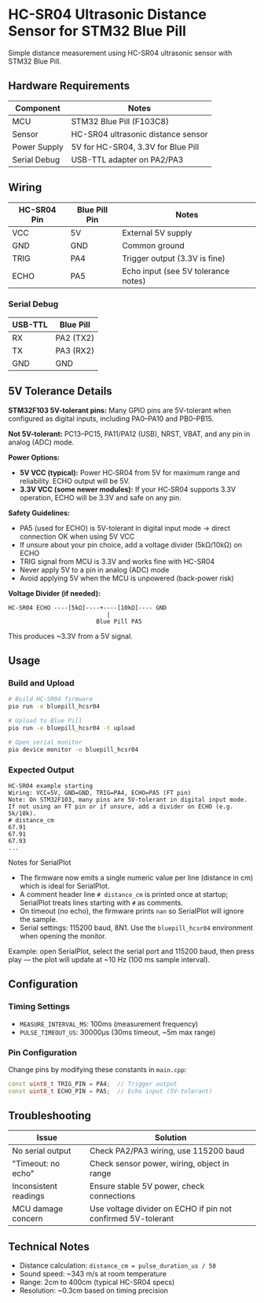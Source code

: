 # HC-SR04 Ultrasonic Distance Sensor for STM32 Blue Pill

Simple distance measurement using HC-SR04 ultrasonic sensor with STM32 Blue Pill.

## Hardware Requirements

| Component | Notes |
|-----------|-------|
| MCU | STM32 Blue Pill (F103C8) |
| Sensor | HC-SR04 ultrasonic distance sensor |
| Power Supply | 5V for HC-SR04, 3.3V for Blue Pill |
| Serial Debug | USB-TTL adapter on PA2/PA3 |

## Wiring

| HC-SR04 Pin | Blue Pill Pin | Notes |
|-------------|---------------|-------|
| VCC | 5V | External 5V supply |
| GND | GND | Common ground |
| TRIG | PA4 | Trigger output (3.3V is fine) |
| ECHO | PA5 | Echo input (see 5V tolerance notes) |


### Serial Debug
| USB-TTL | Blue Pill |
|---------|-----------|
| RX | PA2 (TX2) |
| TX | PA3 (RX2) |
| GND | GND |

## 5V Tolerance Details

**STM32F103 5V-tolerant pins:** Many GPIO pins are 5V-tolerant when configured as digital inputs, including PA0–PA10 and PB0–PB15.

**Not 5V-tolerant:** PC13–PC15, PA11/PA12 (USB), NRST, VBAT, and any pin in analog (ADC) mode.

**Power Options:**
- **5V VCC (typical):** Power HC‑SR04 from 5V for maximum range and reliability. ECHO output will be 5V.
- **3.3V VCC (some newer modules):** If your HC‑SR04 supports 3.3V operation, ECHO will be 3.3V and safe on any pin.

**Safety Guidelines:**
- PA5 (used for ECHO) is 5V-tolerant in digital input mode → direct connection OK when using 5V VCC
- If unsure about your pin choice, add a voltage divider (5kΩ/10kΩ) on ECHO
- TRIG signal from MCU is 3.3V and works fine with HC-SR04
- Never apply 5V to a pin in analog (ADC) mode
- Avoid applying 5V when the MCU is unpowered (back-power risk)

**Voltage Divider (if needed):**
```
HC-SR04 ECHO ----[5kΩ]----+----[10kΩ]---- GND
                            |
                         Blue Pill PA5
```
This produces ~3.3V from a 5V signal.

## Usage

### Build and Upload
```bash
# Build HC-SR04 firmware
pio run -e bluepill_hcsr04

# Upload to Blue Pill
pio run -e bluepill_hcsr04 -t upload

# Open serial monitor
pio device monitor -e bluepill_hcsr04
```

### Expected Output
```
HC-SR04 example starting
Wiring: VCC=5V, GND=GND, TRIG=PA4, ECHO=PA5 (FT pin)
Note: On STM32F103, many pins are 5V-tolerant in digital input mode.
If not using an FT pin or if unsure, add a divider on ECHO (e.g. 5k/10k).
# distance_cm
67.91
67.91
67.93
...
```

Notes for SerialPlot
- The firmware now emits a single numeric value per line (distance in cm) which is ideal for SerialPlot.
- A comment header line `# distance_cm` is printed once at startup; SerialPlot treats lines starting with `#` as comments.
- On timeout (no echo), the firmware prints `nan` so SerialPlot will ignore the sample.
- Serial settings: 115200 baud, 8N1. Use the `bluepill_hcsr04` environment when opening the monitor.

Example: open SerialPlot, select the serial port and 115200 baud, then press play — the plot will update at ~10 Hz (100 ms sample interval).

## Configuration

### Timing Settings
- `MEASURE_INTERVAL_MS`: 100ms (measurement frequency)
- `PULSE_TIMEOUT_US`: 30000µs (30ms timeout, ~5m max range)

### Pin Configuration
Change pins by modifying these constants in `main.cpp`:
```cpp
const uint8_t TRIG_PIN = PA4;  // Trigger output
const uint8_t ECHO_PIN = PA5;  // Echo input (5V-tolerant)
```

## Troubleshooting

| Issue | Solution |
|-------|----------|
| No serial output | Check PA2/PA3 wiring, use 115200 baud |
| "Timeout: no echo" | Check sensor power, wiring, object in range |
| Inconsistent readings | Ensure stable 5V power, check connections |
| MCU damage concern | Use voltage divider on ECHO if pin not confirmed 5V-tolerant |

## Technical Notes

- Distance calculation: `distance_cm = pulse_duration_us / 58`
- Sound speed: ~343 m/s at room temperature
- Range: 2cm to 400cm (typical HC-SR04 specs)
- Resolution: ~0.3cm based on timing precision
